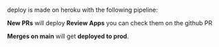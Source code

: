 deploy is made on heroku with the following pipeline: 

**New PRs** will deploy **Review Apps**
you can check them on the github PR

**Merges on main** will get **deployed to prod**. 